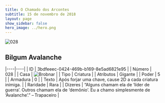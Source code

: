 ```yaml
---
title: O Chamado dos Arcontes
subtitle: 15 de novembro de 2018
layout: page
show_sidebar: false
hero_image: ../hero.png
---
```


![028](https://cdn.keyforgegame.com/media/card_front/pt/341_028_VP32QGRWMRW3_pt.png)

## Bilgum Avalanche

|----|----|
| ID | 3bdfeeec-0424-469b-b169-8e5ad6821e95 |
| Número | 028 |
| Casa | ![Brobnar](https://archonarcana.com/images/thumb/e/e0/Brobnar.png/22px-Brobnar.png "Brobnar") |
| Tipo | Criatura |
| Atributos | Gigante |
| Poder | 5 |
| Armadura | 0 |
| Texto | Após forjar uma chave, cause 2D  a cada criatura inimiga. |
| Raridade | Rara |
| Dizeres | “Alguns chamam ela de ‘líder de guerra’.  Outros chamam ela de ‘demônio’.  Eu a chamo simplesmente de ‘Avalanche’.” – Trapaceiro |
